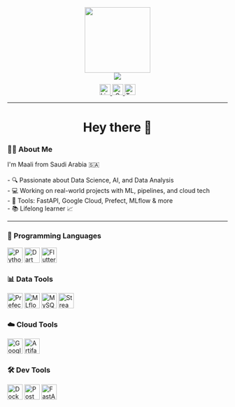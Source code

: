 

<div align="center">
  <img height="150" src="https://media.giphy.com/media/v1.Y2lkPTc5MGI3NjExY3piamN3dHh4amJiamluZWFvdmIwamNraXV6ZGd6cjUyOG96eTluayZlcD12MV9naWZzX3NlYXJjaCZjdD1n/3oKIPnAiaMCws8nOsE/giphy.gif" />
</div>

<div align="center">
  <img src="https://visitor-badge.laobi.icu/badge?page_id=3Maali.3Maali&" />
</div>

<div align="center" style="margin-top: 10px;">
  <a href="https://www.linkedin.com/in/maali-alkhaldi-991967215/" target="_blank">
    <img src="https://img.shields.io/static/v1?message=LinkedIn&logo=linkedin&label=&color=0077B5&logoColor=white&labelColor=&style=for-the-badge" height="25" alt="LinkedIn Badge"/>
  </a>
  <a href="mailto:maali.alkhaldi1@gmail.com">
    <img src="https://img.shields.io/static/v1?message=Gmail&logo=gmail&label=&color=FF0000&logoColor=white&labelColor=&style=for-the-badge" height="25" alt="Gmail Badge"/>
  </a>
  <a href="https://twitter.com/maali_alkhaldi" target="_blank">
    <img src="https://img.shields.io/static/v1?message=Twitter&logo=twitter&label=&color=1DA1F2&logoColor=white&labelColor=&style=for-the-badge" height="25" alt="Twitter Badge"/>
  </a>
</div>

---

<h1 align="center">Hey there 👋</h1>

### 👩‍💻 About Me

<p align="left">
I'm Maali from Saudi Arabia 🇸🇦<br><br>
- 🔍 Passionate about Data Science, AI, and Data Analysis<br>
- 💻 Working on real-world projects with ML, pipelines, and cloud tech<br>
- 🚀 Tools: FastAPI, Google Cloud, Prefect, MLflow & more<br>
- 📚 Lifelong learner 📈<br>
</p>

---

### 🧩 Programming Languages
<div align="left">
  <img src="https://cdn.jsdelivr.net/gh/devicons/devicon/icons/python/python-original.svg" height="35" alt="Python" />
  <img src="https://cdn.jsdelivr.net/gh/devicons/devicon/icons/dart/dart-original.svg" height="35" alt="Dart" />
  <img src="https://cdn.jsdelivr.net/gh/devicons/devicon/icons/flutter/flutter-original.svg" height="35" alt="Flutter" />
</div>


### 📊 Data Tools
<div align="left">
  <img src="https://seeklogo.com/images/P/prefect-logo-438352C2B3-seeklogo.com.png" height="35" alt="Prefect" />
  <img src="https://mlflow.org/docs/latest/_static/MLflow-logo-final-black.png" height="35" alt="MLflow" />
  <img src="https://cdn.jsdelivr.net/gh/devicons/devicon/icons/mysql/mysql-original-wordmark.svg" height="35" alt="MySQL" />
  <img src="https://streamlit.io/images/brand/streamlit-logo-primary-colormark-darktext.png" height="35" alt="Streamlit" />
</div>


### ☁️ Cloud Tools
<div align="left">
  <img src="https://cdn.jsdelivr.net/gh/devicons/devicon/icons/googlecloud/googlecloud-original.svg" height="35" alt="Google Cloud" />
  <img src="https://gcpicons.com/icons/artifact_registry/color/artifact_registry_color.svg" height="35" alt="Artifact Registry" />
</div>



### 🛠 Dev Tools
<div align="left">
  <img src="https://cdn.jsdelivr.net/gh/devicons/devicon/icons/docker/docker-original-wordmark.svg" height="35" alt="Docker" />
  <img src="https://cdn.jsdelivr.net/gh/devicons/devicon/icons/postman/postman-original.svg" height="35" alt="Postman" />
  <img src="https://seeklogo.com/images/F/fastapi-logo-499530C7B3-seeklogo.com.png" height="35" alt="FastAPI" />
</div>





